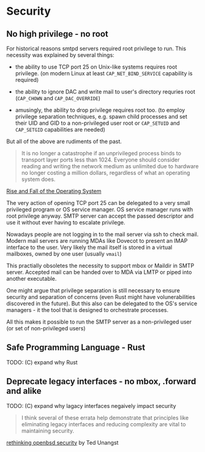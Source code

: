 # Security

## No high privilege - no root

For historical reasons smtpd servers required root privilege to run. This
necessity was explained by several things:

- the ability to use TCP port 25 on Unix-like systems requires root privilege.
  (on modern Linux at least `CAP_NET_BIND_SERVICE` capability is required)

- the ability to ignore DAC and write mail to user's directory requries root
  (`CAP_CHOWN` and `CAP_DAC_OVERRIDE`)

- amusingly, the ability to drop privilege requires root too. 
  (to employ privilege separation techniques, e.g. spawn child
  processes and set their UID and GID to a non-privileged user root or `CAP_SETUID`
  and `CAP_SETGID` capabilities are needed)


But all of the above are rudiments of the past.

> It is no longer a catastrophe if an unprivileged process binds to transport
> layer ports less than 1024. Everyone should consider reading and writing the
> network medium as unlimited due to hardware no longer costing a million
> dollars, regardless of what an operating system does.

[Rise and Fall of the Operating System](http://www.fixup.fi/misc/usenix-login-2015/login_oct15_02_kantee.pdf)

The very action of opening TCP port 25 can be delegated to a very small
privileged program or OS service manager. OS service manager runs with root
privilege anyway. SMTP server can accept the passed descriptor and use it
without ever having to escalate privilege.

Nowadays people are not logging in to the mail server via ssh to check mail.
Modern mail servers are running MDAs like Dovecot to present an IMAP interface
to the user. Very likely the mail itself is stored in a virtual mailboxes, owned 
by one user (usually `vmail`)

This practially obsoletes the necessity to support mbox or Maildir in SMTP
server. Accepted mail can be handed over to MDA via LMTP or piped into another
executable.

One might argue that privilege separation is still necessary to ensure security
and separation of concerns (even Rust might have volunerabilities discovered in
the future). But this also can be delegated to the OS's service managers - it 
the tool that is designed to orchestrate processes.

All this makes it possible to run the SMTP server as a non-privileged user (or set of 
non-privileged users)

## Safe Programming Language - Rust

TODO: (C) expand why Rust

## Deprecate legacy interfaces - no mbox, .forward and alike

TODO: (C) expand why lagacy interfaces negaively impact security

> I think several of these errata help demonstrate that principles like
> eliminating legacy interfaces and reducing complexity are vital to
> maintaining security. 

[rethinking openbsd security](https://flak.tedunangst.com/post/rethinking-openbsd-security) 
by Ted Unangst
